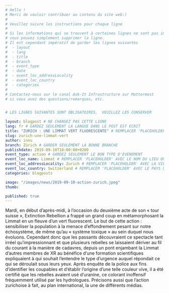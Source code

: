 ```yaml
---
# Hello !
# Merci de vouloir contribuer au contenu du site web:)
#
# Veuillez suivre les instructions pour chaque ligne
#
# Si les informations qui se trouvent à certaines lignes ne sont pas importantes
# vous pouvez simplement supprimer la ligne. 
# Il est cependant impératif de garder les lignes suivantes
#  - layout
#  - lang
#  - title
#  - branch
#  - event_type
#  - date
#  - event_loc_addressLocality
#  - event_loc_country
#  - categories
#
# Contactez-nous sur le canal Ask-It Infrastructure sur Mattermost 
# si vous avez des questions/remarques, etc.


# LES LIGNES SUIVANTES SONT OBLIGATOIRES,  VEUILLEZ LES CONSERVER

layout: blogpost # NE CHANGEZ PAS CETTE LIGNE
lang: fr # GARDEZ SEULEMENT LA LANGUE DANS LE POST EST ECRIT
title: "ZURICH : UNE LIMMAT VERT FLUORESCENTE" # REMPLACER 'PLACEHOLDER' AVEC LE TITRE DE VOTRE POST
slug: zurich-une-limmat-vert
author: innu
branch: Zürich # GARDER SEULEMENT LA BONNE BRANCHE
publishdate: 2019-09-10T10:00:00+0200
event_type: action # GARDEZ SEULEMENT LE BON TYPE D'EVENEMENT
event_loc_name: Limmat # REMPLACER 'PLACEHOLDER' AVEC LE NOM DU LIEU OU L'EVENEMENT A LIEU
event_loc_addressLocality: Zurich # REMPLACER 'PLACEHOLDER' AVEC LA VILLE DANS LAQUELLE L'EVENEMENT A LIEU
event_loc_country: Switzerland # REMPLACER 'PLACEHOLDER' AVEC LE PAYS DANS LAQUELLE L'EVENEMENT A LIEU
categories: blogposts

image: "/images/news/2019-09-10-action-zurich.jpeg"
thumb:

published: true
---
```


Mardi, en début d’après-midi, à l’occasion du deuxième acte de son « tour suisse », Extinction Rebellion a frappé un grand coup en métamorphosant la Limmat en un fleuve d’un vert fluorescent. Le but de cette action : sensibiliser la population à la menace d’effondrement pesant sur notre échosystème, de même qu’au « système toxique » au sein duquel nous évoluons. 
Cependant donc que les passants découvraient ce spectacle tant irréel qu’impressionnant et que plusieurs rebelles se laissaient dériver au fil du courant à la manière de cadavres, depuis un pont enjambant la Limmat d’autres membres de XR au bénéfice d’une formation scientifiques expliquaient à qui souhait l’entendre le type d’urgence auquel répondait ce qui se déroulait sous leurs yeux.
Après enquête de la police aux fins d’identifier les coupables et d’établir l’origine d’une telle couleur vive, il a été certifié que les rebelles avaient usé d’uranine, ce colorant inoffensif fréquemment utilisé par les hydrologues. Précisons aussi que l’action zurichoise à fait, au plan international, la une de différents médias.

